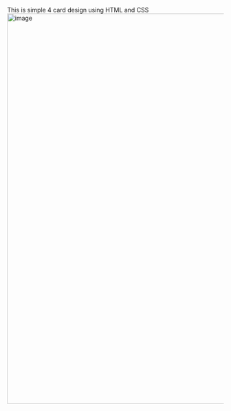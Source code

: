 This is simple 4 card design using HTML and CSS
<img width="1891" height="907" alt="image" src="https://github.com/user-attachments/assets/98d38b7e-3420-431c-9a35-a845c824b236" />
